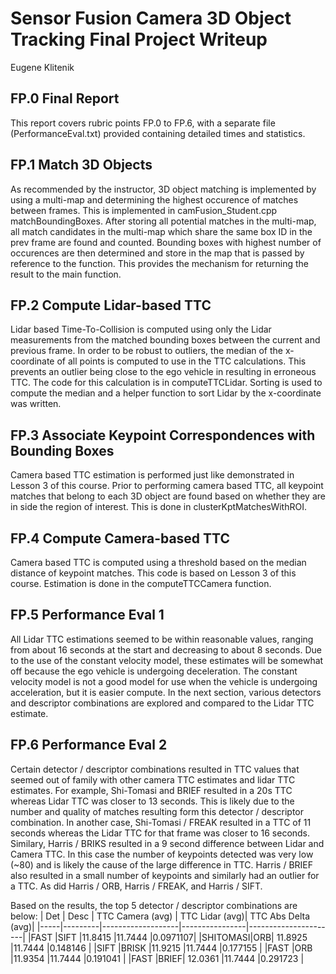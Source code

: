 # Sensor Fusion Camera 3D Object Tracking Final Project Writeup
Eugene Klitenik

## FP.0 Final Report
This report covers rubric points FP.0 to FP.6, with a separate file (PerformanceEval.txt) provided containing detailed times and statistics.

## FP.1 Match 3D Objects
As recommended by the instructor, 3D object matching is implemented by using a multi-map and determining the highest occurence of matches between frames. This is implemented in camFusion_Student.cpp matchBoundingBoxes. After storing all potential matches in the multi-map, all match candidates in the multi-map which share the same box ID in the prev frame are found and counted. Bounding boxes with highest number of occurences are then determined and store in the map that is passed by reference to the function. This provides the mechanism for returning the result to the main function.

## FP.2 Compute Lidar-based TTC
Lidar based Time-To-Collision is computed using only the Lidar measurements from the matched bounding boxes between the current and previous frame. In order to be robust to outliers, the median of the x-coordinate of all points is computed to use in the TTC calculations. This prevents an outlier being close to the ego vehicle in resulting in erroneous TTC. The code for this calculation is in computeTTCLidar. Sorting is used to compute the median and a helper function to sort Lidar by the x-coordinate was written.

## FP.3  Associate Keypoint Correspondences with Bounding Boxes
Camera based TTC estimation is performed just like demonstrated in Lesson 3 of this course. Prior to performing camera based TTC, all keypoint matches that belong to each 3D object are found based on whether they are in side the region of interest. This is done in clusterKptMatchesWithROI. 

## FP.4 Compute Camera-based TTC
Camera based TTC is computed using a threshold based on the median distance of keypoint matches. This code is based on Lesson 3 of this course. Estimation is done in the computeTTCCamera function.

## FP.5 Performance Eval 1
All Lidar TTC estimations seemed to be within reasonable values, ranging from about 16 seconds at the start and decreasing to about 8 seconds. Due to the use of the constant velocity model, these estimates will be somewhat off because the ego vehicle is undergoing deceleration. The constant velocity model is not a good model for use when the vehicle is undergoing acceleration, but it is easier compute. In the next section, various detectors and descriptor combinations are explored and compared to the Lidar TTC estimate.

## FP.6 Performance Eval 2
Certain detector / descriptor combinations resulted in TTC values that seemed out of family with other camera TTC estimates and lidar TTC estimates. For example, Shi-Tomasi and BRIEF resulted in a 20s TTC whereas Lidar TTC was closer to 13 seconds. This is likely due to the number and quality of matches resulting form this detector / descriptor combination. In another case, Shi-Tomasi / FREAK resulted in a TTC of 11 seconds whereas the Lidar TTC for that frame was closer to 16 seconds. Similary, Harris / BRIKS resulted in a 9 second difference between Lidar and Camera TTC. In this case the number of keypoints detected was very low (~80) and is likely the cause of the large difference in TTC. Harris / BRIEF also resulted in a small number of keypoints and similarly had an outlier for a TTC. As did Harris / ORB,  Harris / FREAK, and Harris / SIFT.

Based on the results, the top 5 detector / descriptor combinations are below:
| Det |	 Desc	|  TTC Camera (avg)	| TTC Lidar (avg)|	 TTC Abs Delta (avg)|
|-----|---------|-------------------|----------------|----------------------|
|FAST	  |SIFT	|11.8415	|11.7444	|0.0971107|
|SHITOMASI|ORB|	11.8925	|11.7444	|0.148146	|
|SIFT	  |BRISK	|11.9215	|11.7444	|0.177155	|
|FAST	  |ORB	|11.9354	|11.7444	|0.191041	|
|FAST	  |BRIEF|	12.0361	|11.7444	|0.291723	|

